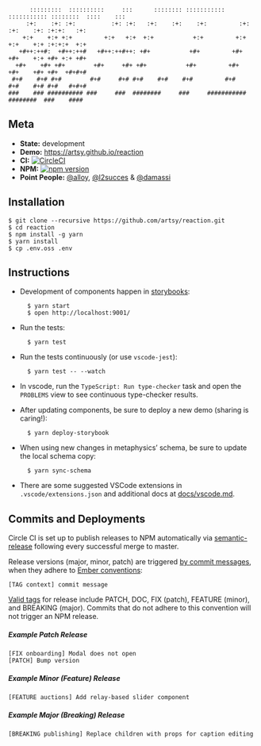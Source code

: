           :::::::::  ::::::::::     :::      :::::::: ::::::::::: ::::::::::: ::::::::  ::::    :::
         :+:    :+: :+:          :+: :+:   :+:    :+:    :+:         :+:    :+:    :+: :+:+:   :+:
        +:+    +:+ +:+         +:+   +:+  +:+           +:+         +:+    +:+    +:+ :+:+:+  +:+
       +#++:++#:  +#++:++#   +#++:++#++: +#+           +#+         +#+    +#+    +:+ +#+ +:+ +#+
      +#+    +#+ +#+        +#+     +#+ +#+           +#+         +#+    +#+    +#+ +#+  +#+#+#
     #+#    #+# #+#        #+#     #+# #+#    #+#    #+#         #+#    #+#    #+# #+#   #+#+#
    ###    ### ########## ###     ###  ########     ###     ########### ########  ###    ####

## Meta

-   **State:** development
-   **Demo:** <https://artsy.github.io/reaction>
-   **CI:** [![CircleCI](https://circleci.com/gh/artsy/reaction.svg?style=shield)](https://circleci.com/gh/artsy/reaction)
-   **NPM:** [![npm version](https://badge.fury.io/js/%40artsy%2Freaction.svg)](https://www.npmjs.com/package/@artsy/reaction)
-   **Point People:** [@alloy](https://github.com/alloy), [@l2succes](https://github.com/l2succes) & [@damassi](https://github.com/damassi)

## Installation

    $ git clone --recursive https://github.com/artsy/reaction.git
    $ cd reaction
    $ npm install -g yarn
    $ yarn install
    $ cp .env.oss .env

## Instructions

-   Development of components happen in [storybooks](https://getstorybook.io):

          $ yarn start
          $ open http://localhost:9001/

-   Run the tests:

          $ yarn test

-   Run the tests continuously (or use `vscode-jest`):

          $ yarn test -- --watch

-   In vscode, run the `TypeScript: Run type-checker` task and open the `PROBLEMS` view to see continuous type-checker
    results.

-   After updating components, be sure to deploy a new demo (sharing is caring!):

          $ yarn deploy-storybook

-   When using new changes in metaphysics’ schema, be sure to update the local schema copy:

          $ yarn sync-schema


-   There are some suggested VSCode extensions in `.vscode/extensions.json` and additional docs at [docs/vscode.md](docs/vscode.md).

## Commits and Deployments

Circle CI is set up to publish releases to NPM automatically via [semantic-release](https://github.com/semantic-release/semantic-release) following every successful merge to master.

Release versions (major, minor, patch) are triggered [by commit messages](https://github.com/semantic-release/semantic-release#commit-message-format), when they adhere to [Ember conventions](https://github.com/conventional-changelog/conventional-changelog/blob/master/packages/conventional-changelog-ember/readme.md):

```
[TAG context] commit message
```

[Valid tags](https://github.com/artsy/reaction/blob/master/package.json#L175) for release include PATCH, DOC, FIX (patch), FEATURE (minor), and BREAKING (major). Commits that do not adhere to this convention will not trigger an NPM release.

##### Example Patch Release
```
[FIX onboarding] Modal does not open
[PATCH] Bump version
```

##### Example Minor (Feature) Release
```
[FEATURE auctions] Add relay-based slider component
```

##### Example Major (Breaking) Release
```
[BREAKING publishing] Replace children with props for caption editing
```
